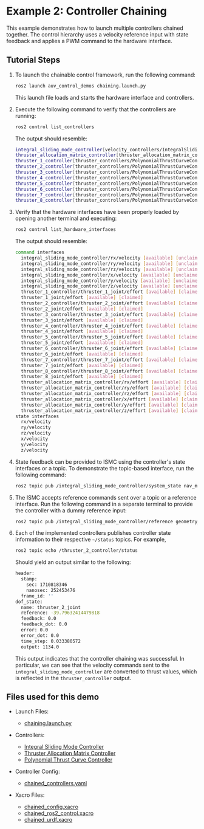 # Example 2: Controller Chaining

This example demonstrates how to launch multiple controllers chained together.
The control hierarchy uses a velocity reference input with state feedback and
applies a PWM command to the hardware interface.

## Tutorial Steps

1. To launch the chainable control framework, run the following command:

   ```bash
   ros2 launch auv_control_demos chaining.launch.py
   ```

   This launch file loads and starts the hardware interface and controllers.

2. Execute the following command to verify that the controllers are running:

   ```bash
   ros2 control list_controllers
   ```

   The output should resemble:

   ```bash
   integral_sliding_mode_controller[velocity_controllers/IntegralSlidingModeController] active
   thruster_allocation_matrix_controller[thruster_allocation_matrix_controller/ThrusterAllocationMatrixController] active
   thruster_1_controller[thruster_controllers/PolynomialThrustCurveController] active
   thruster_2_controller[thruster_controllers/PolynomialThrustCurveController] active
   thruster_3_controller[thruster_controllers/PolynomialThrustCurveController] active
   thruster_4_controller[thruster_controllers/PolynomialThrustCurveController] active
   thruster_5_controller[thruster_controllers/PolynomialThrustCurveController] active
   thruster_6_controller[thruster_controllers/PolynomialThrustCurveController] active
   thruster_7_controller[thruster_controllers/PolynomialThrustCurveController] active
   thruster_8_controller[thruster_controllers/PolynomialThrustCurveController] active
   ```

3. Verify that the hardware interfaces have been properly loaded by opening
   another terminal and executing:

   ```bash
   ros2 control list_hardware_interfaces
   ```

   The output should resemble:

   ```bash
   command interfaces
     integral_sliding_mode_controller/rx/velocity [available] [unclaimed]
     integral_sliding_mode_controller/ry/velocity [available] [unclaimed]
     integral_sliding_mode_controller/rz/velocity [available] [unclaimed]
     integral_sliding_mode_controller/x/velocity [available] [unclaimed]
     integral_sliding_mode_controller/y/velocity [available] [unclaimed]
     integral_sliding_mode_controller/z/velocity [available] [unclaimed]
     thruster_1_controller/thruster_1_joint/effort [available] [claimed]
     thruster_1_joint/effort [available] [claimed]
     thruster_2_controller/thruster_2_joint/effort [available] [claimed]
     thruster_2_joint/effort [available] [claimed]
     thruster_3_controller/thruster_3_joint/effort [available] [claimed]
     thruster_3_joint/effort [available] [claimed]
     thruster_4_controller/thruster_4_joint/effort [available] [claimed]
     thruster_4_joint/effort [available] [claimed]
     thruster_5_controller/thruster_5_joint/effort [available] [claimed]
     thruster_5_joint/effort [available] [claimed]
     thruster_6_controller/thruster_6_joint/effort [available] [claimed]
     thruster_6_joint/effort [available] [claimed]
     thruster_7_controller/thruster_7_joint/effort [available] [claimed]
     thruster_7_joint/effort [available] [claimed]
     thruster_8_controller/thruster_8_joint/effort [available] [claimed]
     thruster_8_joint/effort [available] [claimed]
     thruster_allocation_matrix_controller/rx/effort [available] [claimed]
     thruster_allocation_matrix_controller/ry/effort [available] [claimed]
     thruster_allocation_matrix_controller/rz/effort [available] [claimed]
     thruster_allocation_matrix_controller/x/effort [available] [claimed]
     thruster_allocation_matrix_controller/y/effort [available] [claimed]
     thruster_allocation_matrix_controller/z/effort [available] [claimed]
   state interfaces
     rx/velocity
     ry/velocity
     rz/velocity
     x/velocity
     y/velocity
     z/velocity
   ```

4. State feedback can be provided to ISMC using the controller's state
   interfaces or a topic. To demonstrate the topic-based interface, run the
   following command:

   ```bash
   ros2 topic pub /integral_sliding_mode_controller/system_state nav_msgs/msg/Odometry
   ```

5. The ISMC accepts reference commands sent over a topic or a reference
   interface. Run the following command in a separate terminal to provide the
   controller with a dummy reference input:

   ```bash
   ros2 topic pub /integral_sliding_mode_controller/reference geometry_msgs/msg/Twist "{linear: {x: 0.5, y: 0.0, z: 0.0}, angular: {x: 0.0, y: 0.0, z: 0.2}}"
   ```

6. Each of the implemented controllers publishes controller state information to
   their respective `~/status` topics. For example,

   ```bash
   ros2 topic echo /thruster_2_controller/status
   ```

   Should yield an output similar to the following:

   ```bash
   header:
     stamp:
       sec: 1710818346
       nanosec: 252453476
     frame_id: ''
   dof_state:
     name: thruster_2_joint
     reference: -39.79632414479818
     feedback: 0.0
     feedback_dot: 0.0
     error: 0.0
     error_dot: 0.0
     time_step: 0.033380572
     output: 1134.0
   ```

   This output indicates that the controller chaining was successful. In
   particular, we can see that the velocity commands sent to the
   `integral_sliding_mode_controller` are converted to thrust values, which is
   reflected in the `thruster_controller` output.

## Files used for this demo

- Launch Files:
  - [chaining.launch.py](https://github.com/Robotic-Decision-Making-Lab/auv_controllers/blob/main/auv_control_demos/chained_controllers/launch/chaining.launch.py)

- Controllers:
  - [Integral Sliding Mode Controller](https://github.com/Robotic-Decision-Making-Lab/auv_controllers/tree/main/velocity_controllers)
  - [Thruster Allocation Matrix Controller](https://github.com/Robotic-Decision-Making-Lab/auv_controllers/tree/main/thruster_allocation_matrix_controller)
  - [Polynomial Thrust Curve Controller](https://github.com/Robotic-Decision-Making-Lab/auv_controllers/tree/main/thruster_controllers)

- Controller Config:
  - [chained_controllers.yaml](https://github.com/Robotic-Decision-Making-Lab/auv_controllers/blob/main/auv_control_demos/chained_controllers/config/chained_controllers.yaml)

- Xacro Files:
  - [chained_config.xacro](https://github.com/Robotic-Decision-Making-Lab/auv_controllers/blob/main/auv_control_demos/chained_controllers/xacro/chained_config.xacro)
  - [chained_ros2_control.xacro](https://github.com/Robotic-Decision-Making-Lab/auv_controllers/blob/main/auv_control_demos/chained_controllers/xacro/chained_ros2_control.xacro)
  - [chained_urdf.xacro](https://github.com/Robotic-Decision-Making-Lab/auv_controllers/blob/main/auv_control_demos/chained_controllers/xacro/chained_urdf.xacro)
